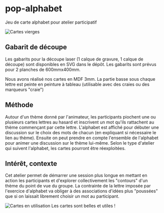 # pop-alphabet
Jeu de carte alphabet pour atelier participatif

![Cartes vierges](https://github.com/popuplille/pop-alphabet/blob/master/popalphabet1.jpg)

## Gabarit de découpe
Les gabarits pour la découpe laser (1 calque de gravure, 1 calque de découpe) sont disponibles en SVG dans le dépôt. Les gabarits sont prévus pour 2 planches de 600mmx400mm.

Nous avons réalisé nos cartes en MDF 3mm. La partie basse sous chaque lettre est peinte en peinture à tableau (utilisable avec des craies ou des marqueurs "craie")

## Méthode
Autour d'un thème donné par l'animateur, les participants piochent une ou plusieurs cartes lettres au hasard et inscrivent un mot qu'ils rattachent au thème commençant par cette lettre.
L'alphabet est affiché pour débuter une discussion sur le choix des mots de chacun (en expliquant si nécessaire le lien au thème).
Ensuite on peut prendre en compte l'ensemble de l'alphabet pour animer une discussion sur le thème lui-même.
Selon le type d'atelier qui suivent l'alphabet, les cartes pourront être réexploitées.

## Intérêt, contexte
Cet atelier permet de démarrer une session plus longue en mettant en action les participants et d'explorer collectivement les "contours" d'un thème du point de vue du groupe.
La contrainte de la lettre imposée par l'exercice d'alphabet va obliger à des associations d'idées plus "poussées" que si on laissait librement choisir un mot au participant.

![Cartes en utilisation](https://github.com/popuplille/pop-alphabet/blob/master/popalphabet2.jpg)
Les cartes sont belles et utiles !
